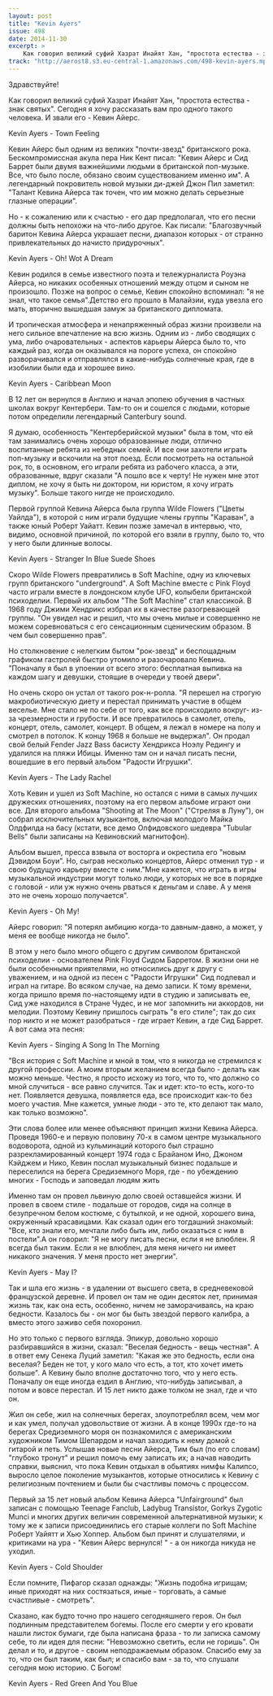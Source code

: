 ```yaml
---
layout: post
title: "Kevin Ayers"
issue: 498
date: 2014-11-30
excerpt: >
    Как говорил великий суфий Хазрат Инайят Хан, "простота естества - знак святых". Сегодня я хочу рассказать вам про одного такого человека. И звали его - Кевин Айерс.
track: "http://aerost8.s3.eu-central-1.amazonaws.com/498-kevin-ayers.mp3"
---
```


Здравствуйте!

Как говорил великий суфий Хазрат Инайят Хан, "простота естества - знак святых". Сегодня я хочу рассказать вам про одного такого человека. И звали его - Кевин Айерс.

Kevin Ayers - Town Feeling

Кевин Айерс был одним из великих "почти-звезд" британского рока. Бескомпромиссная акула пера Ник Кент писал: "Кевин Айерс и Сид Баррет были двумя важнейшими людьми в британской поп-музыке. Все, что было после, обязано своим существованием именно им". А легендарный покровитель новой музыки ди-джей Джон Пил заметил: "Талант Кевина Айерса так точен, что им можно делать серьезные глазные операции".

Но - к сожалению или к счастью - его дар предполагал, что его песни должны быть непохожи на что-либо другое. Как писали: "Благозвучный баритон Кевина Айерса украшает песни, диапазон которых - от странно привлекательных до начисто придурочных".

Kevin Ayers - Oh! Wot A Dream

Кевин родился в семье известного поэта и тележурналиста Роуэна Айерса, но никаких особенных отношений между отцом и сыном не произошло. Позже на вопрос о семье, Кевин спокойно вспоминал: "я не знал, что такое семья".Детство его прошло в Малайзии, куда увезла его мать, вторично вышедшая замуж за британского дипломата.

И тропическая атмосфера и ненапряженный образ жизни произвели на него сильное впечатление на всю жизнь. Одним из - либо сводящих с ума, либо очаровательных - аспектов карьеры Айерса было то, что каждый раз, когда он оказывался на пороге успеха, он спокойно разворачивался и отправлялся в какие-нибудь солнечные края, где в изобилии были еда и хорошее вино.

Kevin Ayers - Caribbean Moon

В 12 лет он вернулся в Англию и начал эпопею обучения в частных школах вокруг Кентербери. Там-то он и сошелся с людьми, которые потом определили легендарный Canterbury sound.

Я думаю, особенность "Кентерберийской музыки" была в том, что ей там занимались очень хорошо образованные люди, отлично воспитанные ребята из небедных семей. И все они захотели играть поп-музыку и вскочили на этот поезд. Если посмотреть на остальной рок, то, в основном, его играли ребята из рабочего класса, а эти, образованные, вдруг сказали "А пошло все к черту! Не нужен мне этот диплом, не хочу я быть ни доктором, ни юристом, я хочу играть музыку". Больше такого нигде не происходило.

Первой группой Кевина Айерса была группа Wilde Flowers ("Цветы Уайлда"), в которой с ним играли будущие члены группы "Караван", а также юный Роберт Уайатт. Кевин позже замечал в интервью, что, видимо, основной причиной, по которой его взяли в группу, было то, что у него были длинные волосы.

Kevin Ayers - Stranger In Blue Suede Shoes

Скоро Wilde Flowers превратились в Soft Machine, одну из ключевых групп британского "underground". А Soft Machine вместе с Pink Floyd часто играли вместе в лондонском клубе UFO, колыбели британской психоделии. Первый их альбом "The Soft Machine" стал классикой. В 1968 году Джими Хендрикс избрал их в качестве разогревающей группы. "Он увидел нас и решил, что мы очень милые и совершенно не можем соревноваться с его сенсационным сценическим образом. В чем был совершенно прав".

Но столкновение с нелегким бытом "рок-звезд" и беспощадным графиком гастролей быстро утомило и разочаровало Кевина. "Поначалу я был в упоении от всего этого: бесплатная выпивка на каждом шагу и девушки, стоящие в очереди у твоей двери".

Но очень скоро он устал от такого рок-н-ролла. "Я перешел на строгую макробиотическую диету и перестал принимать участие в общем веселье. Мне стало не по себе от того, как все происходило вокруг- из-за чрезмерности и грубости. И все превратилось в самолет, отель, концерт, отель, самолет, концерт. В общем, я лежал в номере на полу и смотрел в потолок. К концу 1968 я больше не выдержал". Он продал свой белый Fender Jazz Bass басисту Хендрикса Ноэлу Редингу и удалился на пляжи Ибицы. Именно там он и начал писать песни, вошедшие в его первый альбом "Радости Игрушки".

Kevin Ayers - The Lady Rachel

Хоть Кевин и ушел из Soft Machine, но остался с ними в самых лучших дружеских отношениях, поэтому на его первом альбоме играют они все. Для второго альбома "Shooting at The Moon" ("Стреляя в Луну"), он собрал исключительных музыкантов, включая молодого Майка Олдфилда на басу (кстати, все демо Олфидовского шедевра "Tubular Bells" были записаны на Кевиновский магнитофон).

Альбом вышел, пресса взвыла от восторга и окрестила его "новым Дэвидом Боуи". Но, сыграв несколько концертов, Айерс отменил тур - и свою будущую карьеру вместе с ним."Мне кажется, что играть в игры музыкальной индустрии могут только люди, у которых не все в порядке с головой - или уж нужно очень рваться к деньгам и славе. А у меня это не очень хорошо получается".

Kevin Ayers - Oh My!

Айерс говорил: "Я потерял амбицию когда-то давным-давно, а может, у меня ее вообще никогда не было".

В этом у него было много общего с другим символом британской психоделии - основателем Pink Floyd Сидом Барретом. В жизни они не были особенными приятелями, но относились друг к другу с уважением, и на одной из песен с "Радости Игрушки" Сид подпевал и играл на гитаре. Во всяком случае, на демо записи. К тому времени, когда пришло время по-настоящему идти в студию и записывать ее, Сид уже находился в Стране Чудес, и не мог запомнить ни аккордов, ни мелодии. Поэтому Кевину пришлось сыграть "в его стиле"; так до сих пор никто и не может разобраться - где играет Кевин, а где Сид Баррет. А вот сама эта песня:

Kevin Ayers - Singing A Song In The Morning

"Вся история с Soft Machine и мной в том, что я никогда не стремился к другой профессии. А моим вторым желанием всегда было - делать как можно меньше. Честно, я просто исхожу из того, что то, что должно со мной случиться - все равно случится. Так и идет: кто-то есть, кого-то нет. Появляется девушка, появляется еда, все происходит как-то без моего участия. Мне кажется, умные люди - это те, кто делают так мало, как только возможно".

Эти слова более или менее объясняют принцип жизни Кевина Айерса. Проведя 1960-е и первую половину 70-х в самом центре музыкального водоворота, одной из кульминаций которого был страшно разрекламированный концерт 1974 года с Брайаном Ино, Джоном Кэйджем и Нико, Кевин послал музыкальный бизнес подальше и переселился на берега Средиземного Моря, где - по убеждению многих - Господь и заповедал людям жить

Именно там он провел львиную долю своей оставшейся жизни. И провел в своем стиле - подальше от городов, сидя на солнце в безупречном белом костюме, с бутылкой, и не одной, хорошего вина, окруженный красавицами. Как сказал один его тогдашний знакомый: "Все, кто знали его, мечтали либо быть им, либо оказаться с ним в постели".А он говорил: "Я не могу писать песни, если я не влюблен. Я всегда был таким. Если я не влюблен, для меня ничего ни имеет никакого значения. У меня просто нет энергии".

Kevin Ayers - May I?

Так и шла его жизнь - в удалении от высшего света, в средневековой французской деревне. И провел он там не один десяток лет, принимая жизнь так, как она есть, особенно, ничем не заморачиваясь, на краю бедности. Казалось бы - он мог бы быть звездой первого калибра, а вместо этого заживо себя похоронил.

Но это только с первого взгляда. Эпикур, довольно хорошо разбиравшийся в жизни, сказал: "Веселая бедность - вещь честная". А в ответ ему Сенека Луций заметил: "Какая же это бедность, если она веселая? Беден не тот, у кого мало что есть, а тот, кто хочет иметь больше". А Кевину было вполне достаточно того, что у него есть. Поначалу он еще иногда ездил в Англию, что-нибудь записывал, а потом и вовсе перестал. И 15 лет никто даже толком не знал, где и что он.

Жил он себе, жил на солнечных берегах, злоупотреблял всем, чем мог и как умел, получал удовольствие от жизни. А в конце 1990х где-то на берегах Средиземного моря он познакомился с американским художником Тимом Шепардом и начал заходить к нему домой с гитарой и петь. Услышав новые песни Айерса, Тим был (по его словам) "глубоко тронут" и решил помочь ему записать их; а начав наводить справки, выяснил, что пока Кевин отдыхал в обьятиях нимфы Калипсо, выросло целое поколение музыкантов, которые относились к Кевину с религиозным почтением и были бы счастливы помочь с процессом.

Первый за 15 лет новый альбом Кевина Айерса "Unfairground" был записан с помощью Teenage Fanclub, Ladybug Transistor, Gorkys Zygotic Munci и многих других величин современной альтернативной музыки; к тому же к записи присоединились его старые коллеги по Soft Machine Роберт Уайятт и Хью Хоппер. Альбом был принят и слушателями, и критиками на ура - "Кевин Айерс вернулся! " - а он никогда никуда не уходил.

Kevin Ayers - Cold Shoulder

Если помните, Пифагор сказал однажды: "Жизнь подобна игрищам; иные приходят на них состязаться, иные - торговать, а самые счастливые - смотреть".

Сказано, как будто точно про нашего сегодняшнего героя. Он был подлинным представителем богемы. После его смерти у его кровати нашли листок бумаги, где была написана фраза - то ли записка самому себе, то ли идея для песни: "Невозможно светить, если не горишь". Он делал и то, и другое - своим неподражаемым образом. Спасибо ему за то, что он был таким, как был; и спасибо вам - за то, что слушали сегодня мою историю. С Богом!

Kevin Ayers - Red Green And You Blue
